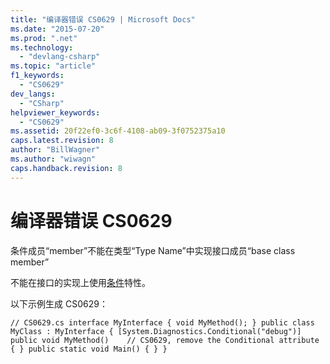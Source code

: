 ```yaml
---
title: "编译器错误 CS0629 | Microsoft Docs"
ms.date: "2015-07-20"
ms.prod: ".net"
ms.technology: 
  - "devlang-csharp"
ms.topic: "article"
f1_keywords: 
  - "CS0629"
dev_langs: 
  - "CSharp"
helpviewer_keywords: 
  - "CS0629"
ms.assetid: 20f22ef0-3c6f-4108-ab09-3f0752375a10
caps.latest.revision: 8
author: "BillWagner"
ms.author: "wiwagn"
caps.handback.revision: 8
---
```

# 编译器错误 CS0629
条件成员“member”不能在类型“Type Name”中实现接口成员“base class member”  
  
 不能在接口的实现上使用[条件](http://msdn.microsoft.com/zh-cn/e1c4913b-74d0-421a-8a6d-c14b3f0e68fb)特性。  
  
 以下示例生成 CS0629：  
  
```  
// CS0629.cs interface MyInterface { void MyMethod(); } public class MyClass : MyInterface { [System.Diagnostics.Conditional("debug")] public void MyMethod()    // CS0629, remove the Conditional attribute { } public static void Main() { } }  
```